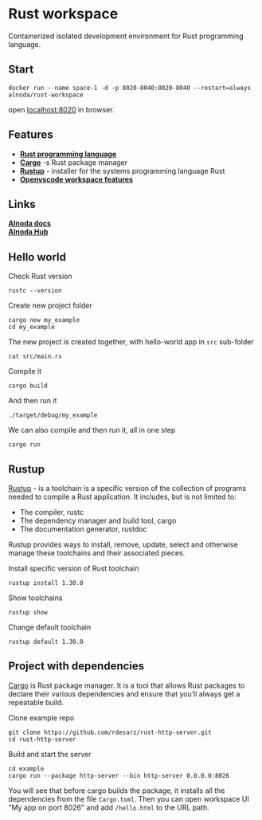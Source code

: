 # Rust workspace 

Containerized isolated development environment for Rust programming language.

## Start
 
```
docker run --name space-1 -d -p 8020-8040:8020-8040 --restart=always alnoda/rust-workspace
```  

open [localhost:8020](http://localhost:8020) in browser.  

## Features

- [**Rust programming language**](https://www.rust-lang.org/) 
- [**Cargo**](https://doc.rust-lang.org/cargo/) -s Rust package manager
- [**Rustup**](https://rustup.rs/) - installer for the systems programming language Rust
- [**Openvscode workspace features**](https://github.com/bluxmit/alnoda-workspaces/tree/main/workspaces/openvscode-workspace)

## Links

[__Alnoda docs__](https://docs.alnoda.org/)    
[__Alnoda Hub__](https://alnoda.org)  

## Hello world

Check Rust version 

```
rustc --version
```

Create new project folder

```
cargo new my_example
cd my_example
```

The new project is created together, with hello-world app in `src` sub-folder

```
cat src/main.rs
```

Compile it

```
cargo build
```

And then run it

```
./target/debug/my_example
```

We can also compile and then run it, all in one step

```
cargo run
```

## Rustup

[Rustup](https://rustup.rs/) - is a toolchain is a specific version of the collection of programs needed to compile a Rust application. 
It includes, but is not limited to:

- The compiler, rustc
- The dependency manager and build tool, cargo
- The documentation generator, rustdoc

Rustup provides ways to install, remove, update, select and otherwise manage these toolchains and their associated pieces.

Install specific version of Rust toolchain

```
rustup install 1.30.0
```

Show toolchains

```
rustup show
```

Change default toolchain

```
rustup default 1.30.0
```


## Project with dependencies

[Cargo](https://doc.rust-lang.org/cargo/) is Rust package manager. It is a tool that allows Rust packages to declare their 
various dependencies and ensure that you’ll always get a repeatable build.  

Clone example repo 

```
git clone https://github.com/rdesarz/rust-http-server.git
cd rust-http-server
```

Build and start the server 

```
cd example
cargo run --package http-server --bin http-server 0.0.0.0:8026
```

You will see that before cargo builds the package, it installs all the dependencies from the file `Cargo.toml`. 
Then you can open workspace UI "My app on port 8026" and add `/hello.html` to the URL path. 